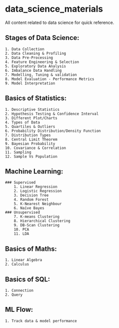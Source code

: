 # data_science_materials
All content related to data science for quick reference.

## Stages of Data Science: 
	1. Data Collection
	2. Data Cleaning & Profiling
	3. Data Pre-Processing
	4. Feature Engineering & Selection
	5. Exploratory Data Analysis
	6. Imbalance Data Handling
	7. Modelling, Tuning & validation
	8. Model Evaluation - Performance Metrics
	9. Model Interpretation

## Basics of Statistics: 
	1. Descriptive Statistics
	2. Hypothesis Testing & Confidence Interval
	3. Different Plot/Charts
	4. Types of Data
	5. Quartiles & Outliers
	6. Probability Distribution/Density Function
	7. Distribution Types
	8. Central Limit Theorem
	9. Bayesian Probability
	10. Covariance & Correlation
	11. Sampling
	12. Sample Vs Population

## Machine Learning: 
	### Supervised
		1. Linear Regression
		2. Logistic Regression
		3. Decision Tree
		4. Random Forest
		5. K-Nearest Neighbour
		6. Naïve Bayes
	### Unsupervised
		7. K-means Clustering
		8. Hierarchical Clustering
		9. DB-Scan Clustering
		10. PCA
		11. LDA

## Basics of Maths: 
	1. Linear Algebra
	2. Calculus

## Basics of SQL: 
	1. Connection
	2. Query

## ML Flow: 
	1. Track data & model performance
